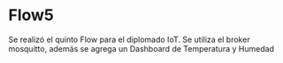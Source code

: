 # Flow5
Se realizó el quinto Flow para el diplomado IoT. Se utiliza el broker mosquitto, además se agrega un Dashboard de Temperatura y Humedad
